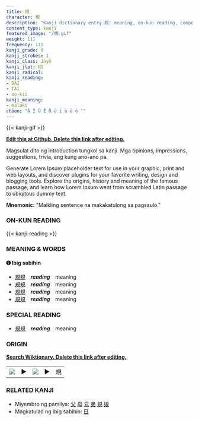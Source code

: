 ```yaml
---
title: 規
character: 規
description: "Kanji dictionary entry 規: meaning, on-kun reading, compounds, origin, related kanji"
content_type: kanji
featured_image: "/規.gif"
weight: 111
frequency: 111
kanji_grade: 9
kanji_strokes: 1
kanji_class: Jōyō
kanji_jlpt: N1
kanji_radical: 
kanji_reading: 
- DAI
- TAI
- oo-kii
kanji_meaning:
- malaki
chōon: "Ā Ī Ū Ē Ō ā ī ū ē ō ’"
---
```

[//]: # (Don't edit the line below. Kanji animated GIF code is automatically generated.)
{{< kanji-gif >}}

[//]: # (Edit below this line.)

**[Edit this at Github. Delete this link after editing.](https://github.com/tim0g/tim/tree/main/content/kanji/規/index.md)**

Magsulat dito ng introduction tungkol sa kanji. Mga opinions, impressions, suggestions, trivia, ang kung ano-ano pa.

Generate Lorem Ipsum placeholder text for use in your graphic, print and web layouts, and discover plugins for your favorite writing, design and blogging tools. Explore the origins, history and meaning of the famous passage, and learn how Lorem Ipsum went from scrambled Latin passage to ubiqitous dummy text.
 
**Mnemonic:** "Maikling sentence na makakatulong sa pagsaulo."

### ON-KUN READING

[//]: # (Don't edit the line below. ON-KUN READING code is automatically generated.)
{{< kanji-reading >}}

### MEANING & WORDS

#### ➊ **Ibig sabihin**
  - [規](../規)[規](../規)　***reading***　meaning
  - [規](../規)[規](../規)　***reading***　meaning
  - [規](../規)[規](../規)　***reading***　meaning
  - [規](../規)[規](../規)　***reading***　meaning

### SPECIAL READING
  - [規](../規)[規](../規)　***reading***　meaning

### ORIGIN

**[Search Wiktionary. Delete this link after editing.](https://wiktionary.org/wiki/規)**
<table class="kanji-table"><tr><td>
<img src="60px-規-bronze.svg.png">
</td><td>▶</td><td>
<img src="60px-規-oracle.svg.png">
</td><td>▶</td>
<td class="kanji-origin">規</td>
</tr></table>

### RELATED KANJI
- Miyembro ng pamilya: [父](../父) [母](../母) [兄](../兄) [弟](../弟) [規](../規) [娘](../娘)
- Magkatulad ng ibig sabihin: [日](../日)
